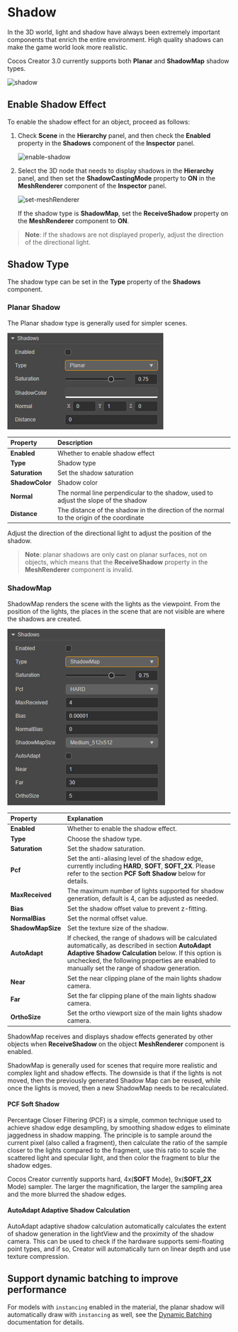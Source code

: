 # Shadow

In the 3D world, light and shadow have always been extremely important components that enrich the entire environment. High quality shadows can make the game world look more realistic.

Cocos Creator 3.0 currently supports both **Planar** and **ShadowMap** shadow types.

![shadow](shadow/shadowExample.png)

## Enable Shadow Effect

To enable the shadow effect for an object, proceed as follows:

1. Check **Scene** in the **Hierarchy** panel, and then check the **Enabled** property in the **Shadows** component of the **Inspector** panel.

    ![enable-shadow](shadow/enable-shadow.png)

2. Select the 3D node that needs to display shadows in the **Hierarchy** panel, and then set the **ShadowCastingMode** property to **ON** in the **MeshRenderer** component of the **Inspector** panel.

    ![set-meshRenderer](shadow/set-meshrenderer.png)

    If the shadow type is **ShadowMap**, set the **ReceiveShadow** property on the **MeshRenderer** component to **ON**.

> **Note**: if the shadows are not displayed properly, adjust the direction of the directional light.

## Shadow Type

The shadow type can be set in the **Type** property of the **Shadows** component.

### Planar Shadow

The Planar shadow type is generally used for simpler scenes.

![planar-properties](shadow/planar-properties.png)

| Property | Description |
| :--- | :--- |
| **Enabled** | Whether to enable shadow effect |
| **Type** | Shadow type |
| **Saturation**  | Set the shadow saturation  |
| **ShadowColor** | Shadow color |
| **Normal** | The normal line perpendicular to the shadow, used to adjust the slope of the shadow |
| **Distance** | The distance of the shadow in the direction of the normal to the origin of the coordinate |

Adjust the direction of the directional light to adjust the position of the shadow.

> **Note**: planar shadows are only cast on planar surfaces, not on objects, which means that the **ReceiveShadow** property in the **MeshRenderer** component is invalid.

### ShadowMap

ShadowMap renders the scene with the lights as the viewpoint. From the position of the lights, the places in the scene that are not visible are where the shadows are created.

![shadow map panel details](shadow/shadowmap-properties.png)

| Property | Explanation |
| :--- | :--- |
| **Enabled**         | Whether to enable the shadow effect. |
| **Type**            | Choose the shadow type. |
| **Saturation**      | Set the shadow saturation.  |
| **Pcf**             | Set the anti-aliasing level of the shadow edge, currently including **HARD**, **SOFT**, **SOFT_2X**. Please refer to the section **PCF Soft Shadow** below for details.  |
| **MaxReceived**     | The maximum number of lights supported for shadow generation, default is 4, can be adjusted as needed.  |
| **Bias**            | Set the shadow offset value to prevent z-fitting. |
| **NormalBias**      | Set the normal offset value. |
| **ShadowMapSize**   | Set the texture size of the shadow. |
| **AutoAdapt**       | If checked, the range of shadows will be calculated automatically, as described in section **AutoAdapt Adaptive Shadow Calculation** below. If this option is unchecked, the following properties are enabled to manually set the range of shadow generation.  |
| **Near**            | Set the near clipping plane of the main lights shadow camera. |
| **Far**             | Set the far clipping plane of the main lights shadow camera. |
| **OrthoSize**       | Set the ortho viewport size of the main lights shadow camera. |

ShadowMap receives and displays shadow effects generated by other objects when **ReceiveShadow** on the object **MeshRenderer** component is enabled.

ShadowMap is generally used for scenes that require more realistic and complex light and shadow effects. The downside is that if the lights is not moved, then the previously generated Shadow Map can be reused, while once the lights is moved, then a new ShadowMap needs to be recalculated.

#### PCF Soft Shadow

Percentage Closer Filtering (PCF) is a simple, common technique used to achieve shadow edge desampling, by smoothing shadow edges to eliminate jaggedness in shadow mapping. The principle is to sample around the current pixel (also called a fragment), then calculate the ratio of the sample closer to the lights compared to the fragment, use this ratio to scale the scattered light and specular light, and then color the fragment to blur the shadow edges.

Cocos Creator currently supports hard, 4x(**SOFT** Mode), 9x(**SOFT_2X** Mode) sampler. The larger the magnification, the larger the sampling area and the more blurred the shadow edges.

#### AutoAdapt Adaptive Shadow Calculation

AutoAdapt adaptive shadow calculation automatically calculates the extent of shadow generation in the lightView and the proximity of the shadow camera. This can be used to check if the hardware supports semi-floating point types, and if so, Creator will automatically turn on linear depth and use texture compression.

## Support dynamic batching to improve performance

For models with `instancing` enabled in the material, the planar shadow will automatically draw with `instancing` as well, see the [Dynamic Batching](../../engine/renderable/model-component.md#about-dynamic-batching) documentation for details.
